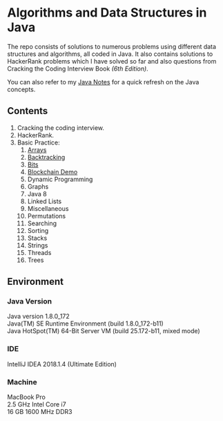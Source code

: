 # Algorithms and Data Structures in Java

The repo consists of solutions to numerous problems using different data structures and algorithms, all coded in Java. It also contains solutions to HackerRank problems which I have solved so far and also questions from Cracking the Coding Interview Book _(6th Edition)_.

You can also refer to my [Java Notes](http://java.ramswaroop.me) for a quick refresh on the Java concepts.

## Contents

1. Cracking the coding interview.
2. HackerRank.
3. Basic Practice:  
    1. [Arrays](/src/main/java/com/rampatra/arrays)
    2. [Backtracking](/src/main/java/com/rampatra/backtracking)
    3. [Bits](/src/main/java/com/rampatra/bits)
    4. [Blockchain Demo](/src/main/java/com/rampatra/blockchain)
    5. Dynamic Programming
    6. Graphs
    7. Java 8 
    8. Linked Lists
    9. Miscellaneous
    10. Permutations
    11. Searching
    12. Sorting
    13. Stacks
    14. Strings
    15. Threads
    16. Trees

## Environment

### Java Version
Java version 1.8.0_172  
Java(TM) SE Runtime Environment (build 1.8.0_172-b11)  
Java HotSpot(TM) 64-Bit Server VM (build 25.172-b11, mixed mode) 

### IDE
IntelliJ IDEA 2018.1.4 (Ultimate Edition)

### Machine
MacBook Pro  
2.5 GHz Intel Core i7   
16 GB 1600 MHz DDR3
